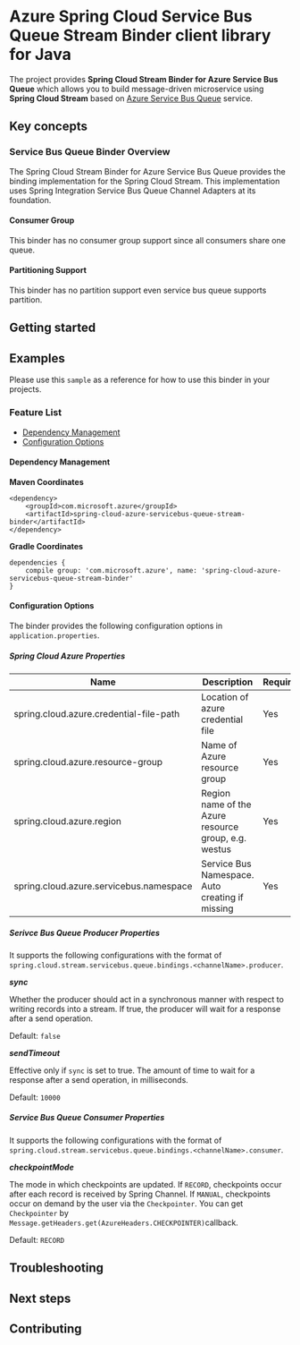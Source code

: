 # Azure Spring Cloud Service Bus Queue Stream Binder client library for Java

The project provides **Spring Cloud Stream Binder for Azure Service Bus Queue** which allows you to build message-driven 
microservice using **Spring Cloud Stream** based on [Azure Service Bus Queue](https://azure.microsoft.com/en-us/services/service-bus/) service.

## Key concepts

### Service Bus Queue Binder Overview

The Spring Cloud Stream Binder for Azure Service Bus Queue provides the binding implementation for the Spring Cloud Stream.
This implementation uses Spring Integration Service Bus Queue Channel Adapters at its foundation. 

#### Consumer Group

This binder has no consumer group support since all consumers share one queue.

#### Partitioning Support

This binder has no partition support even service bus queue supports partition.

## Getting started

## Examples

Please use this `sample` as a reference for how to use this binder in your projects. 

### Feature List 

- [Dependency Management](#dependency-management)
- [Configuration Options](#configuration-options)

#### Dependency Management

**Maven Coordinates** 
```
<dependency>
    <groupId>com.microsoft.azure</groupId>
    <artifactId>spring-cloud-azure-servicebus-queue-stream-binder</artifactId>
</dependency>

```
**Gradle Coordinates** 
```
dependencies {
    compile group: 'com.microsoft.azure', name: 'spring-cloud-azure-servicebus-queue-stream-binder'
}
```

#### Configuration Options 

The binder provides the following configuration options in `application.properties`.

##### Spring Cloud Azure Properties ####

Name | Description | Required | Default 
---|---|---|---
spring.cloud.azure.credential-file-path | Location of azure credential file | Yes |
spring.cloud.azure.resource-group | Name of Azure resource group | Yes |
spring.cloud.azure.region | Region name of the Azure resource group, e.g. westus | Yes | 
spring.cloud.azure.servicebus.namespace | Service Bus Namespace. Auto creating if missing | Yes |

##### Serivce Bus Queue Producer Properties #####

It supports the following configurations with the format of `spring.cloud.stream.servicebus.queue.bindings.<channelName>.producer`.

**_sync_**

Whether the producer should act in a synchronous manner with respect to writing records into a stream. If true, the 
producer will wait for a response after a send operation.

Default: `false`

**_sendTimeout_**

Effective only if `sync` is set to true. The amount of time to wait for a response after a send operation, in milliseconds.

Default: `10000`
 
##### Service Bus Queue Consumer Properties #####

It supports the following configurations with the format of `spring.cloud.stream.servicebus.queue.bindings.<channelName>.consumer`.

**_checkpointMode_**

The mode in which checkpoints are updated.
If `RECORD`, checkpoints occur after each record is received by Spring Channel.
If `MANUAL`, checkpoints occur on demand by the user via the `Checkpointer`. You can get `Checkpointer` by `Message.getHeaders.get(AzureHeaders.CHECKPOINTER)`callback.

Default: `RECORD`

## Troubleshooting
## Next steps
## Contributing
